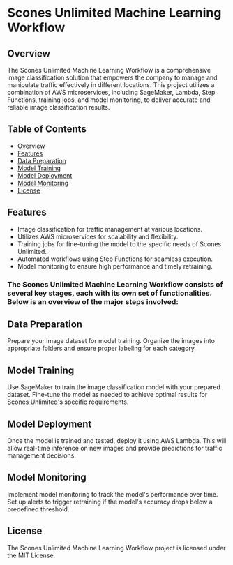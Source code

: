 # Scones Unlimited Machine Learning Workflow

## Overview

The Scones Unlimited Machine Learning Workflow is a comprehensive image classification solution that empowers the company to manage and manipulate traffic effectively in different locations. This project utilizes a combination of AWS microservices, including SageMaker, Lambda, Step Functions, training jobs, and model monitoring, to deliver accurate and reliable image classification results.

## Table of Contents

- [Overview](#overview)
- [Features](#features)
- [Data Preparation](#data-preparation)
- [Model Training](#model-training)
- [Model Deployment](#model-deployment)
- [Model Monitoring](#model-monitoring)
- [License](#license)

## Features

- Image classification for traffic management at various locations.
- Utilizes AWS microservices for scalability and flexibility.
- Training jobs for fine-tuning the model to the specific needs of Scones Unlimited.
- Automated workflows using Step Functions for seamless execution.
- Model monitoring to ensure high performance and timely retraining.

### The Scones Unlimited Machine Learning Workflow consists of several key stages, each with its own set of functionalities. Below is an overview of the major steps involved:

## Data Preparation

Prepare your image dataset for model training. Organize the images into appropriate folders and ensure proper labeling for each category.

## Model Training

Use SageMaker to train the image classification model with your prepared dataset. Fine-tune the model as needed to achieve optimal results for Scones Unlimited's specific requirements.

## Model Deployment

Once the model is trained and tested, deploy it using AWS Lambda. This will allow real-time inference on new images and provide predictions for traffic management decisions.

## Model Monitoring

Implement model monitoring to track the model's performance over time. Set up alerts to trigger retraining if the model's accuracy drops below a predefined threshold.

## License

The Scones Unlimited Machine Learning Workflow project is licensed under the MIT License.
